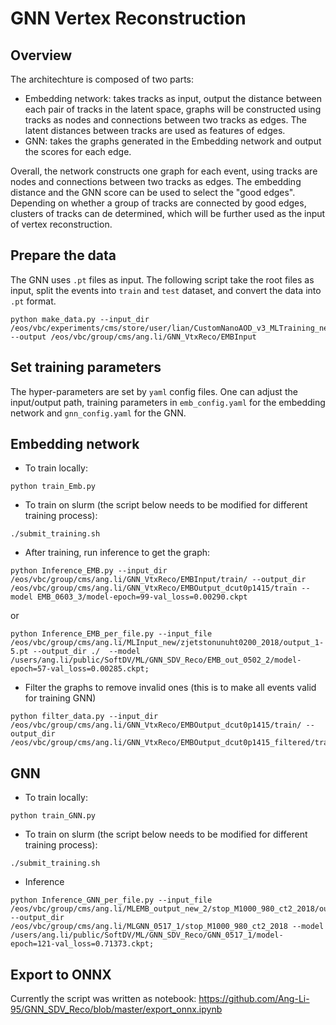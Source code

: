 # GNN Vertex Reconstruction

## Overview

The architechture is composed of two parts:
- Embedding network: takes tracks as input, output the distance between each pair of tracks in the latent space, graphs will be constructed using tracks as nodes and connections between two tracks as edges. The latent distances between tracks are used as features of edges.
- GNN: takes the graphs generated in the Embedding network and output the scores for each edge.

Overall, the network constructs one graph for each event, using tracks are nodes and connections between two tracks as edges. The embedding distance and the GNN score can be used to select the "good edges". Depending on whether a group of tracks are connected by good edges, clusters of tracks can de determined, which will be further used as the input of vertex reconstruction.

## Prepare the data
The GNN uses `.pt` files as input. The following script take the root files as input, split the events into `train` and `test` dataset, and convert the data into `.pt` format.

```
python make_data.py --input_dir /eos/vbc/experiments/cms/store/user/lian/CustomNanoAOD_v3_MLTraining_new/ --output /eos/vbc/group/cms/ang.li/GNN_VtxReco/EMBInput
```

## Set training parameters
The hyper-parameters are set by `yaml` config files. One can adjust the input/output path, training parameters in `emb_config.yaml` for the embedding network  and `gnn_config.yaml` for the GNN.

## Embedding network
- To train locally:
```
python train_Emb.py
```
- To train on slurm (the script below needs to be modified for different training process):
```
./submit_training.sh
```
- After training, run inference to get the graph:
```
python Inference_EMB.py --input_dir /eos/vbc/group/cms/ang.li/GNN_VtxReco/EMBInput/train/ --output_dir /eos/vbc/group/cms/ang.li/GNN_VtxReco/EMBOutput_dcut0p1415/train --model EMB_0603_3/model-epoch=99-val_loss=0.00290.ckpt
```
or
```
python Inference_EMB_per_file.py --input_file /eos/vbc/group/cms/ang.li/MLInput_new/zjetstonunuht0200_2018/output_1-5.pt --output_dir ./  --model /users/ang.li/public/SoftDV/ML/GNN_SDV_Reco/EMB_out_0502_2/model-epoch=57-val_loss=0.00285.ckpt;
```
- Filter the graphs to remove invalid ones (this is to make all events valid for training GNN)
```
python filter_data.py --input_dir /eos/vbc/group/cms/ang.li/GNN_VtxReco/EMBOutput_dcut0p1415/train/ --output_dir /eos/vbc/group/cms/ang.li/GNN_VtxReco/EMBOutput_dcut0p1415_filtered/train/
```

## GNN 
- To train locally:
```
python train_GNN.py
```
- To train on slurm (the script below needs to be modified for different training process):
```
./submit_training.sh
```
- Inference
```
python Inference_GNN_per_file.py --input_file /eos/vbc/group/cms/ang.li/MLEMB_output_new_2/stop_M1000_980_ct2_2018/out_NANOAODSIMoutput_0.pt --output_dir /eos/vbc/group/cms/ang.li/MLGNN_0517_1/stop_M1000_980_ct2_2018 --model /users/ang.li/public/SoftDV/ML/GNN_SDV_Reco/GNN_0517_1/model-epoch=121-val_loss=0.71373.ckpt;
```

## Export to ONNX
Currently the script was written as notebook: https://github.com/Ang-Li-95/GNN_SDV_Reco/blob/master/export_onnx.ipynb
